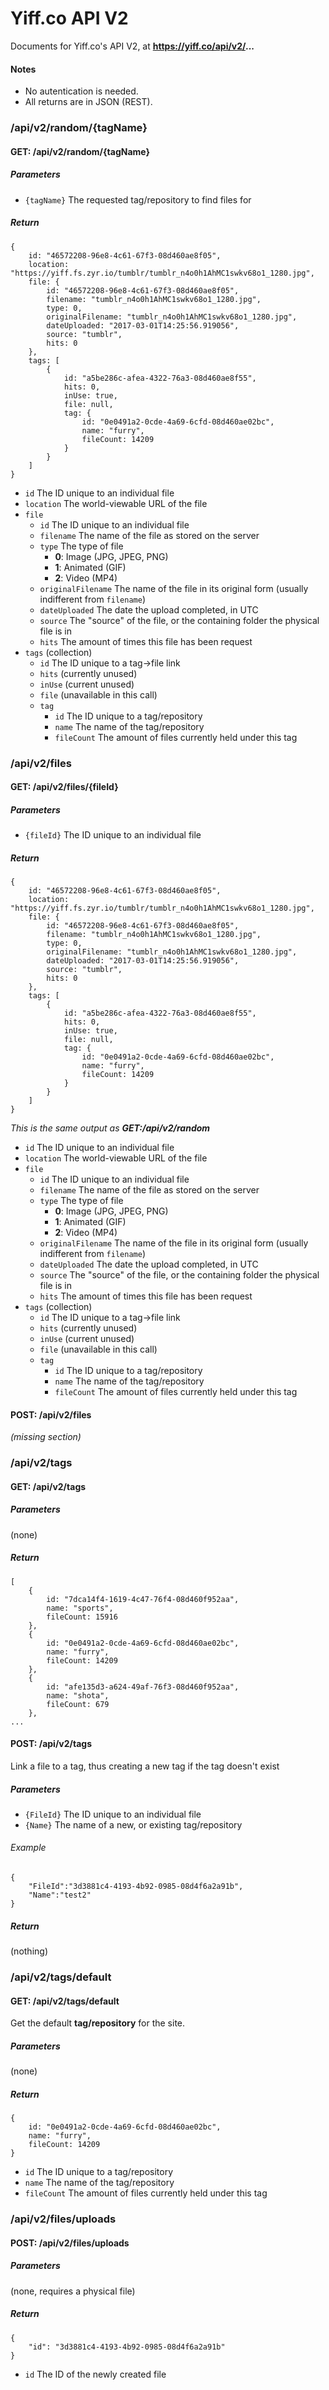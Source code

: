 Yiff.co API V2
==============

Documents for Yiff.co's API V2, at **https://yiff.co/api/v2/...**

#### Notes

 - No autentication is needed.
 - All returns are in JSON (REST).

### /api/v2/random/{tagName}

#### GET: /api/v2/random/{tagName}

##### Parameters

 - `{tagName}` The requested tag/repository to find files for

##### Return

```
{
	id: "46572208-96e8-4c61-67f3-08d460ae8f05",
	location: "https://yiff.fs.zyr.io/tumblr/tumblr_n4o0h1AhMC1swkv68o1_1280.jpg",
	file: {
		id: "46572208-96e8-4c61-67f3-08d460ae8f05",
		filename: "tumblr_n4o0h1AhMC1swkv68o1_1280.jpg",
		type: 0,
		originalFilename: "tumblr_n4o0h1AhMC1swkv68o1_1280.jpg",
		dateUploaded: "2017-03-01T14:25:56.919056",
		source: "tumblr",
		hits: 0
	},
	tags: [
		{
			id: "a5be286c-afea-4322-76a3-08d460ae8f55",
			hits: 0,
			inUse: true,
			file: null,
			tag: {
				id: "0e0491a2-0cde-4a69-6cfd-08d460ae02bc",
				name: "furry",
				fileCount: 14209
			}
		}
	]
}
```

 - `id` The ID unique to an individual file
 - `location` The world-viewable URL of the file
 - `file`
   - `id` The ID unique to an individual file
   - `filename` The name of the file as stored on the server
   - `type` The type of file
   		- **0**: Image (JPG, JPEG, PNG)
   		- **1**: Animated (GIF)
   		- **2**: Video (MP4)
   - `originalFilename` The name of the file in its original form (usually indifferent from `filename`)
   - `dateUploaded` The date the upload completed, in UTC
   - `source` The "source" of the file, or the containing folder the physical file is in
   - `hits` The amount of times this file has been request
- `tags` (collection)
	- `id` The ID unique to a tag->file link
	- `hits` (currently unused)
	- `inUse` (current unused)
	- `file` (unavailable in this call)
	- `tag`
		- `id` The ID unique to a tag/repository
		- `name` The name of the tag/repository
		- `fileCount` The amount of files currently held under this tag


### /api/v2/files

#### GET: /api/v2/files/{fileId}

##### Parameters

 - `{fileId}` The ID unique to an individual file

##### Return

```
{
	id: "46572208-96e8-4c61-67f3-08d460ae8f05",
	location: "https://yiff.fs.zyr.io/tumblr/tumblr_n4o0h1AhMC1swkv68o1_1280.jpg",
	file: {
		id: "46572208-96e8-4c61-67f3-08d460ae8f05",
		filename: "tumblr_n4o0h1AhMC1swkv68o1_1280.jpg",
		type: 0,
		originalFilename: "tumblr_n4o0h1AhMC1swkv68o1_1280.jpg",
		dateUploaded: "2017-03-01T14:25:56.919056",
		source: "tumblr",
		hits: 0
	},
	tags: [
		{
			id: "a5be286c-afea-4322-76a3-08d460ae8f55",
			hits: 0,
			inUse: true,
			file: null,
			tag: {
				id: "0e0491a2-0cde-4a69-6cfd-08d460ae02bc",
				name: "furry",
				fileCount: 14209
			}
		}
	]
}
```

_This is the same output as **GET:/api/v2/random**_

 - `id` The ID unique to an individual file
 - `location` The world-viewable URL of the file
 - `file`
   - `id` The ID unique to an individual file
   - `filename` The name of the file as stored on the server
   - `type` The type of file
   		- **0**: Image (JPG, JPEG, PNG)
   		- **1**: Animated (GIF)
   		- **2**: Video (MP4)
   - `originalFilename` The name of the file in its original form (usually indifferent from `filename`)
   - `dateUploaded` The date the upload completed, in UTC
   - `source` The "source" of the file, or the containing folder the physical file is in
   - `hits` The amount of times this file has been request
 - `tags` (collection)
 	- `id` The ID unique to a tag->file link
 	- `hits` (currently unused)
 	- `inUse` (current unused)
 	- `file` (unavailable in this call)
 	- `tag`
 		- `id` The ID unique to a tag/repository
 		- `name` The name of the tag/repository
 		- `fileCount` The amount of files currently held under this tag

#### POST: /api/v2/files

_(missing section)_

### /api/v2/tags

#### GET: /api/v2/tags

##### Parameters

(none)

##### Return

```
[
	{
		id: "7dca14f4-1619-4c47-76f4-08d460f952aa",
		name: "sports",
		fileCount: 15916
	},
	{
		id: "0e0491a2-0cde-4a69-6cfd-08d460ae02bc",
		name: "furry",
		fileCount: 14209
	},
	{
		id: "afe135d3-a624-49af-76f3-08d460f952aa",
		name: "shota",
		fileCount: 679
	},
...
```

#### POST: /api/v2/tags

Link a file to a tag, thus creating a new tag if the tag doesn't exist

##### Parameters

 - `{FileId}` The ID unique to an individual file
 - `{Name}` The name of a new, or existing tag/repository

###### Example

```
{
	"FileId":"3d3881c4-4193-4b92-0985-08d4f6a2a91b",
	"Name":"test2"
}
```

##### Return

(nothing)

### /api/v2/tags/default

#### GET: /api/v2/tags/default

Get the default **tag/repository** for the site.

##### Parameters

(none)

##### Return

```
{
	id: "0e0491a2-0cde-4a69-6cfd-08d460ae02bc",
	name: "furry",
	fileCount: 14209
}
```

- `id` The ID unique to a tag/repository
- `name` The name of the tag/repository
- `fileCount` The amount of files currently held under this tag

### /api/v2/files/uploads

#### POST: /api/v2/files/uploads

##### Parameters

(none, requires a physical file)

##### Return

```
{
    "id": "3d3881c4-4193-4b92-0985-08d4f6a2a91b"
}
```

 - `id` The ID of the newly created file